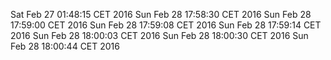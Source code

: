 Sat Feb 27 01:48:15 CET 2016
Sun Feb 28 17:58:30 CET 2016
Sun Feb 28 17:59:00 CET 2016
Sun Feb 28 17:59:08 CET 2016
Sun Feb 28 17:59:14 CET 2016
Sun Feb 28 18:00:03 CET 2016
Sun Feb 28 18:00:30 CET 2016
Sun Feb 28 18:00:44 CET 2016
